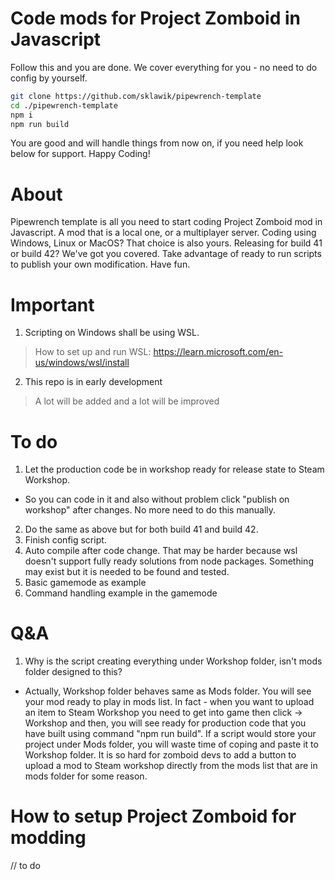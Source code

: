 # Code mods for Project Zomboid in Javascript
Follow this and you are done. We cover everything for you - no need to do config by yourself.

```sh
git clone https://github.com/sklawik/pipewrench-template 
cd ./pipewrench-template 
npm i
npm run build
```
You are good and will handle things from now on, if you need help look below for support.
Happy Coding!

# About
Pipewrench template is all you need to start coding Project Zomboid mod in Javascript.
A mod that is a local one, or a multiplayer server.
Coding using Windows, Linux or MacOS?
That choice is also yours.
Releasing for build 41 or build 42? We've got you covered. 
Take advantage of ready to run scripts to publish your own modification. Have fun.

# Important
1. Scripting on Windows shall be using WSL.
> How to set up and run WSL: https://learn.microsoft.com/en-us/windows/wsl/install

2. This repo is in early development
> A lot will be added and a lot will be improved


# To do
1. Let the production code be in workshop ready for release state to Steam Workshop.
- So you can code in it and also without problem click "publish on workshop" after changes.
No more need to do this manually.
2. Do the same as above but for both build 41 and build 42.
3. Finish config script.
4. Auto compile after code change. That may be harder because wsl doesn't support fully ready solutions from node packages. Something may exist but it is needed to be found and tested.
5. Basic gamemode as example
6. Command handling example in the gamemode


# Q&A
1. Why is the script creating everything under Workshop folder, isn't mods folder designed to this?
- Actually, Workshop folder behaves same as Mods folder. You will see your mod ready to play in mods list. In fact - when you want to upload an item to Steam Workshop you
need to get into game then click -> Workshop and then, you will see ready for production code that you have built using command "npm run build".
If a script would store your project under Mods folder, you will waste time of coping and paste it to Workshop folder. 
It is so hard for zomboid devs to add a button to upload a mod to Steam workshop directly from the mods list that are in mods folder for some reason.

# How to setup Project Zomboid for modding
// to do 